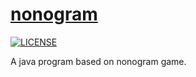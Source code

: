 # [nonogram](https://github.com/viduxsh/nonogram)

[![LICENSE](https://img.shields.io/badge/license-MIT-lightgrey.svg)](https://github.com/viduxsh/nonogram/blob/main/LICENSE)

 A java program based on nonogram game.